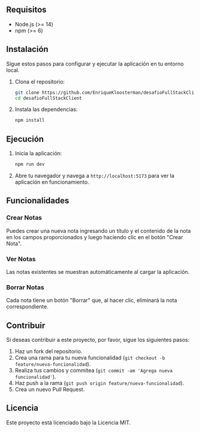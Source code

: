 
## Requisitos 

- Node.js (>= 14)
- npm (>= 6)

## Instalación

Sigue estos pasos para configurar y ejecutar la aplicación en tu entorno local.

1. Clona el repositorio:

   ```bash
   git clone https://github.com/EnriqueKloosterman/desafioFullStackClient.git
   cd desafioFullStackClient
   ```

2. Instala las dependencias:

   ```bash
   npm install
   ```

## Ejecución

1. Inicia la aplicación:

   ```bash
   npm run dev
   ```

2. Abre tu navegador y navega a `http://localhost:5173` para ver la aplicación en funcionamiento.

## Funcionalidades

### Crear Notas

Puedes crear una nueva nota ingresando un título y el contenido de la nota en los campos proporcionados y luego haciendo clic en el botón "Crear Nota".

### Ver Notas

Las notas existentes se muestran automáticamente al cargar la aplicación.

### Borrar Notas

Cada nota tiene un botón "Borrar" que, al hacer clic, eliminará la nota correspondiente.


## Contribuir

Si deseas contribuir a este proyecto, por favor, sigue los siguientes pasos:

1. Haz un fork del repositorio.
2. Crea una rama para tu nueva funcionalidad (`git checkout -b feature/nueva-funcionalidad`).
3. Realiza tus cambios y commitea (`git commit -am 'Agrega nueva funcionalidad'`).
4. Haz push a la rama (`git push origin feature/nueva-funcionalidad`).
5. Crea un nuevo Pull Request.

## Licencia

Este proyecto está licenciado bajo la Licencia MIT.
